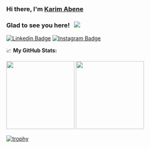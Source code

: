 ### Hi there, I'm <a href="https://www.linkedin.com/in/karim-abene-49909b130/" target="_blank">Karim Abene</a>


### Glad to see you here! &nbsp; ![](https://visitor-badge.glitch.me/badge?page_id=Kabene)
[![Linkedin Badge](https://img.shields.io/badge/-LinkedIn-0e76a8?style=flat-square&logo=Linkedin&logoColor=white)](https://linkedin.com/in/karim-abene-49909b130/)
[![Instagram Badge](https://img.shields.io/badge/-Instagram-e4405f?style=flat-square&logo=Instagram&logoColor=white)](https://instagram.com/abenekarimabene/)

📈 **My GitHub Stats:**

<p>
  <img height="180em" src="https://github-readme-stats.vercel.app/api?username=kabene&theme=discord&show_icons=true&hide_border=true&&count_private=true&include_all_commits=true" />
  <img height="180em" src="https://github-readme-stats.vercel.app/api/top-langs/?username=kabene&theme=discord&exclude_repo=KNN-Image-Classification&show_icons=true&hide_border=true&layout=compact&langs_count=8"/>
</p>

[![trophy](https://github-profile-trophy.vercel.app/?username=kabene&theme=discord)](https://github.com/ryo-ma/github-profile-trophy)
